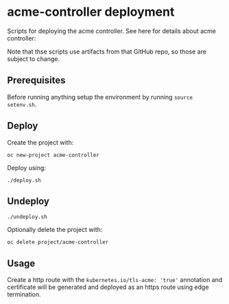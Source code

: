 # acme-controller deployment

Scripts for deploying the acme controller. 
See here for details about acme controller: [](https://github.com/tnozicka/openshift-acme)

Note that thse scripts use artifacts from that GitHub repo, so those are subject to change.

## Prerequisites

Before running anything setup the environment by running `source setenv.sh`.


## Deploy

Create the project with:

```
oc new-project acme-controller
```

Deploy using:
```
./deploy.sh
```

## Undeploy

```
./undeploy.sh
```

Optionally delete the project with:

```
oc delete project/acme-controller
```

## Usage

Create a http route with the `kubernetes.io/tls-acme: 'true'` annotation and certificate will be generated and deployed as
an https route using edge termination.

